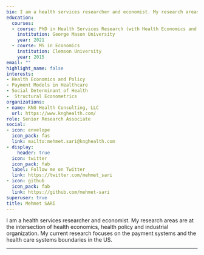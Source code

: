 ```yaml
---
bio: I am a health services researcher and economist. My research areas are at the intersection of health economics, health policy and industrial organization. My current research focuses on the payment systems and the health care systems boundaries in the US. 
education:
  courses:
  - course: PhD in Health Services Research (with Health Economics and Policy Track)
    institution: George Mason University
    year: 2021
  - course: MS in Economics
    institution: Clemson University
    year: 2015
email: ""
highlight_name: false
interests:
- Health Economics and Policy
- Payment Models in Healthcare
- Social Determinant of Health
-  Structural Econometrics
organizations:
- name: KNG Health Consulting, LLC
  url: https://www.knghealth.com/
role: Senior Research Associate
social:
- icon: envelope
  icon_pack: fas
  link: mailto:mehmet.sari@knghealth.com
- display:
    header: true
  icon: twitter
  icon_pack: fab
  label: Follow me on Twitter
  link: https://twitter.com/mehmet_sari
- icon: github
  icon_pack: fab
  link: https://github.com/mehmet-sari
superuser: true
title: Mehmet SARI
---
```


I am a health services researcher and economist. My research areas are at the intersection of health economics, health policy and industrial organization. My current research focuses on the payment systems and the health care systems boundaries in the US. 

---
